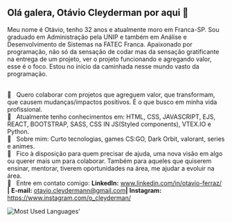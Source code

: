 ## Olá galera, Otávio Cleyderman por aqui 👋

Meu nome é Otávio, tenho 32 anos e atualmente moro em Franca-SP. Sou graduado em Administração pela UNIP e também em Análise e Desenvolvimento de Sistemas na FATEC Franca. Apaixonado por programação, não só da sensação de codar mas da sensação gratificante na entrega de um projeto, ver o projeto funcionando e agregando valor, esse é o foco. Estou no início da caminhada nesse mundo vasto da programação.

 <br/> :purple_heart: &nbsp; Quero colaborar com projetos que agreguem valor, que transformam, que causem mudanças/impactos positivos. É o que busco em minha vida profissional.
 <br/> :rocket: &nbsp; Atualmente tenho conhecimentos em: HTML, CSS, JAVASCRIPT, EJS, REACT, BOOTSTRAP, SASS, CSS IN JS(Styled components), VTEX.IO e Python.
 <br/> 💬  &nbsp; Sobre mim: Curto tecnologias, games CS:GO, Dark Orbit, valorant, series e animes.
 <br/> :e-mail: &nbsp; Fico à disposição para quem precisar de ajuda, uma nova visão em algo ou querer mais um para colaborar. Também para aqueles que quiserem ensinar, mentorar, tiverem oportunidades na área, me ajudar a evoluir na área. 
 <br/> :email: &nbsp; Entre em contato comigo: <strong>LinkedIn:</strong> www.linkedin.com/in/otavio-ferraz/ <strong>|</strong> <strong>E-mail:</strong> otavio.cleydermann@gmail.com<strong>|</strong> <strong>Instagram:</strong> https://www.instagram.com/o_cleyderman/


<picture>
  <source media="(prefers-color-scheme: dark)" srcset="https://github-used-languages.vercel.app/OtavioCleyderman?theme=dark&config=config.json">
  <img alt="Most Used Languages'" text-align="center" src="https://github-used-languages.vercel.app/OtavioCleyderman">
</picture>





